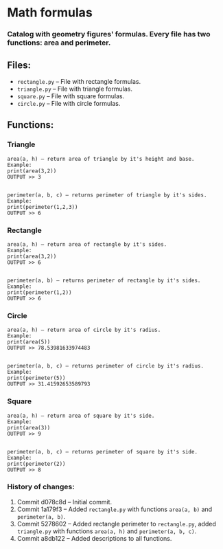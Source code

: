 # Math formulas

### Catalog with geometry figures' formulas. Every file has two functions: area and perimeter. 

## Files:
- `rectangle.py` – File with rectangle formulas.
- `triangle.py` – File with triangle formulas.
- `square.py` – File with square formulas. 
- `circle.py` – File with circle formulas.

## Functions:

### Triangle
```
area(a, h) – return area of triangle by it's height and base.
Example:
print(area(3,2))
OUTPUT >> 3


perimeter(a, b, c) – returns perimeter of triangle by it's sides.
Example:
print(perimeter(1,2,3))
OUTPUT >> 6
```
### Rectangle
```
area(a, h) – return area of rectangle by it's sides.
Example:
print(area(3,2))
OUTPUT >> 6


perimeter(a, b) – returns perimeter of rectangle by it's sides.
Example:
print(perimeter(1,2))
OUTPUT >> 6
```
### Circle
```
area(a, h) – return area of circle by it's radius.
Example:
print(area(5))
OUTPUT >> 78.53981633974483


perimeter(a, b, c) – returns perimeter of circle by it's radius.
Example:
print(perimeter(5))
OUTPUT >> 31.41592653589793
```
### Square
```
area(a, h) – return area of square by it's side.
Example:
print(area(3))
OUTPUT >> 9


perimeter(a, b, c) – returns perimeter of square by it's side.
Example:
print(perimeter(2))
OUTPUT >> 8
```

### History of changes:
1. Commit d078c8d – Initial commit.
2. Commit 1a179f3 – Added `rectangle.py` with functions `area(a, b)` and `perimeter(a, b)`.
3. Commit 5278602 – Added rectangle perimeter to `rectangle.py`, added `triangle.py` with functions `area(a, h)` and `perimeter(a, b, c)`.
4. Commit a8db122 – Added descriptions to all functions.

